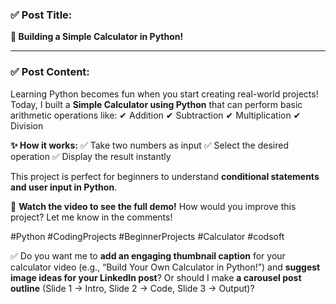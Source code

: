 

### ✅ **Post Title:**

**🧮 Building a Simple Calculator in Python!**

---

### ✅ **Post Content:**

Learning Python becomes fun when you start creating real-world projects!
Today, I built a **Simple Calculator using Python** that can perform basic arithmetic operations like:
✔ Addition
✔ Subtraction
✔ Multiplication
✔ Division

**✨ How it works:**
✅ Take two numbers as input
✅ Select the desired operation
✅ Display the result instantly

This project is perfect for beginners to understand **conditional statements and user input in Python**.

🎥 **Watch the video to see the full demo!**
How would you improve this project? Let me know in the comments!

\#Python #CodingProjects #BeginnerProjects #Calculator #codsoft

✅ Do you want me to **add an engaging thumbnail caption** for your calculator video (e.g., “Build Your Own Calculator in Python!”) and **suggest image ideas for your LinkedIn post**? Or should I make **a carousel post outline** (Slide 1 → Intro, Slide 2 → Code, Slide 3 → Output)?
